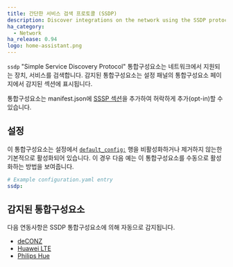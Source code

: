 ```yaml
---
title: 간단한 서비스 검색 프로토콜 (SSDP)
description: Discover integrations on the network using the SSDP protocol.
ha_category:
  - Network
ha_release: 0.94
logo: home-assistant.png
---
```


`ssdp` "Simple Service Discovery Protocol" 통합구성요소는 네트워크에서 지원되는 장치, 서비스를 검색합니다. 감지된 통합구성요소는 설정 패널의 통합구성요소 페이지에서 감지된 섹션에 표시됩니다.

통합구성요소는 manifest.json에 [SSSP 섹션](https://developers.home-assistant.io/docs/en/next/creating_integration_manifest.html#ssdp)을 추가하여 허락하게 추가(opt-in)할 수 있습니다.

## 설정

이 통합구성요소는 설정에서 [`default_config:`](https://www.home-assistant.io/integrations/default_config/) 행을 비활성화하거나 제거하지 않는한 기본적으로 활성화되어 있습니다. 이 경우 다음 예는 이 통합구성요소를 수동으로 활성화하는 방법을 보여줍니다.

```yaml
# Example configuration.yaml entry
ssdp:
```

## 감지된 통합구성요소

다음 연동사항은 SSDP 통합구성요소에 의해 자동으로 감지됩니다.

 - [deCONZ](../deconz/)
 - [Huawei LTE](../huawei_lte/)
 - [Philips Hue](../hue/)
